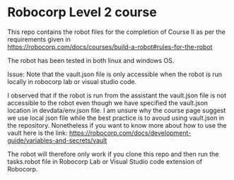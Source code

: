 # Robocorp Level 2 course

This repo contains the robot files for the completion of Course II as per the requirements given in  
https://robocorp.com/docs/courses/build-a-robot#rules-for-the-robot


The robot has been tested in both linux and windows OS. 

Issue: 
Note that the vault.json file is only accessible when the robot is run locally in robocorp lab or visual studio code. 

I observed that if the robot is run from the assistant the vault.json file is not accessible to the robot even though we have specified the vault.json location in devdata/env.json file. I am unsure why the course page suggest we use local json file while the best practice is to avoud using vault.json in the repository. Nonetheless if you want to know more about how to use the vault here is the link: https://robocorp.com/docs/development-guide/variables-and-secrets/vault


The robot will therefore only work if you clone this repo and then run the tasks.robot file in Robocorp Lab or Visual Studio code extension of Robocorp.
